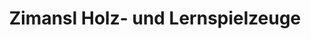---
title: "Zimansl Holz- und Lernspielzeuge"
url: /klagenfurt-am-woerthersee/zimansl-holz-und-lernspielzeuge/
shop: Spielzeug
---